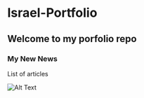 # Israel-Portfolio

## Welcome to my porfolio repo

### My New News

List of articles
<!-- ![video](https://github.com/israman30/Israel-Portfolio/README.md/img/iDibujo.mov | width=100)

![dibujo](https://github.com/israman30/Israel-Portfolio/img/iDibujo.gif) -->
![Alt Text](img/iDibujo.gif)
